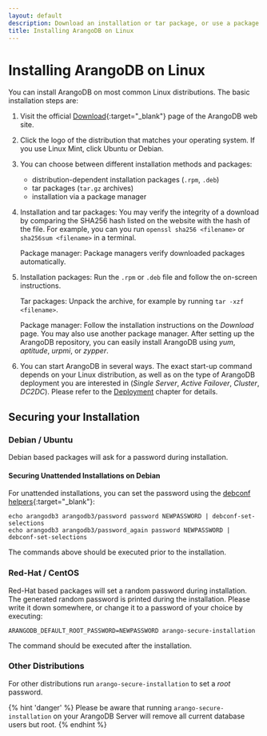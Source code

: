 ```yaml
---
layout: default
description: Download an installation or tar package, or use a package manager
title: Installing ArangoDB on Linux
---
```

Installing ArangoDB on Linux
============================

You can install ArangoDB on most common Linux distributions. The basic
installation steps are:

1. Visit the official [Download](https://www.arangodb.com/download){:target="_blank"}
   page of the ArangoDB web site.

2. Click the logo of the distribution that matches your operating system.
   If you use Linux Mint, click Ubuntu or Debian.

3. You can choose between different installation methods and packages:
   - distribution-dependent installation packages (`.rpm`, `.deb`)
   - tar packages (`tar.gz` archives)
   - installation via a package manager

4. Installation and tar packages: You may verify the integrity of a download
   by comparing the SHA256 hash listed on the website with the hash of the file.
   For example, you can you run `openssl sha256 <filename>` or
   `sha256sum <filename>` in a terminal.

   Package manager: Package managers verify downloaded packages automatically.

5. Installation packages: Run the `.rpm` or `.deb` file and follow the on-screen
   instructions.

   Tar packages: Unpack the archive, for example by running `tar -xzf <filename>`.

   Package manager: Follow the installation instructions on the _Download_ page.
   You may also use another package manager. After setting up the ArangoDB
   repository, you can easily install ArangoDB using _yum_, _aptitude_, _urpmi_,
   or _zypper_.

6. You can start ArangoDB in several ways. The exact start-up command depends on
   your Linux distribution, as well as on the type of ArangoDB deployment you
   are interested in (_Single Server_, _Active Failover_, _Cluster_, _DC2DC_).
   Please refer to the [Deployment](deployment.html) chapter for details.

Securing your Installation
--------------------------

### Debian / Ubuntu

Debian based packages will ask for a password during installation.

#### Securing Unattended Installations on Debian

For unattended installations, you can set the password using the
[debconf helpers](http://www.microhowto.info/howto/perform_an_unattended_installation_of_a_debian_package.html){:target="_blank"}:

```
echo arangodb3 arangodb3/password password NEWPASSWORD | debconf-set-selections
echo arangodb3 arangodb3/password_again password NEWPASSWORD | debconf-set-selections
```

The commands above should be executed prior to the installation.

### Red-Hat / CentOS

Red-Hat based packages will set a random password during installation. The generated
random password is printed during the installation. Please write it down somewhere,
or change it to a password of your choice by executing:

```
ARANGODB_DEFAULT_ROOT_PASSWORD=NEWPASSWORD arango-secure-installation
```

The command should be executed after the installation.

### Other Distributions

For other distributions run `arango-secure-installation` to set a _root_ password.

{% hint 'danger' %}
Please be aware that running `arango-secure-installation` on your ArangoDB Server will remove
all current database users but root.
{% endhint %}
